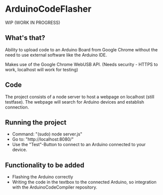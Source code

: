 # ArduinoCodeFlasher

WIP (WORK IN PROGRESS)

## What's that?

Ability to upload code to an Arduino Board from Google Chrome without the need to use external software like the Arduino IDE.

Makes use of the Google Chrome WebUSB API. (Needs security - HTTPS to work, localhost will work for testing)

## Code

The project consists of a node server to host a webpage on localhost (still testfase).
The webpage will search for Arduino devices and establish connection. 

## Running the project

 - Command: "(sudo) node server.js"
 - Go to: "http://localhost:8080/"
 - Use the "Test"-Button to connect to an Arduino connected to your device.


## Functionality to be added
 - Flashing the Arduino correctly
 - Writing the code in the textbox to the connected Arduino, so integration with the ArduinoCodeCompiler repository.


